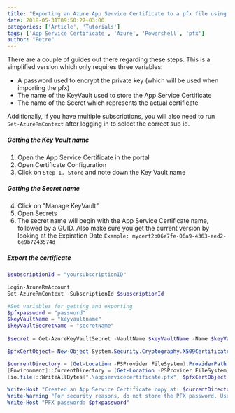 ```yaml
---
title: "Exporting an Azure App Service Certificate to a pfx file using Powershell"
date: 2018-05-31T09:50:27+03:00
categories: ['Article', 'Tutorials']
tags: ['App Service Certificate', 'Azure', 'Powershell', 'pfx']
author: "Petre"
---
```


There are a couple of guides out there regarding these steps. This is a simplified version which only requires three variables:

-   A password used to encrypt the private key (which will be used when importing the pfx)
-   The name of the KeyVault used to store the App Service Certificate
-   The name of the Secret which represents the actual certificate

Additionally, if you have multiple subscriptions, you will also need to run `Set-AzureRmContext` after logging in to select the correct sub id.

##### Getting the Key Vault name

1.  Open the App Service Certificate in the portal
2.  Open Certificate Configuration
3.  Click on `Step 1. Store` and note down the Key Vault name

##### Getting the Secret name

4.  Click on "Manage KeyVault"
5.  Open Secrets
6.  The secret name will begin with the App Service Certificate name, followed by a GUID. Also make sure you get the current version by looking at the Expiration Date
    `Example: mycert2b06e7fe-06a9-4363-aed2-6e9b7243574d`

##### Export the certificate

```powershell
$subscriptionId = "yoursubscriptionID"

Login-AzureRmAccount
Set-AzureRmContext -SubscriptionId $subscriptionId

#Set variables for getting and exporting
$pfxpassword = "password"
$keyVaultName = "keyvaultname"
$keyVaultSecretName = "secretName"
 
$secret = Get-AzureKeyVaultSecret -VaultName $keyVaultName -Name $keyVaultSecretName

$pfxCertObject= New-Object System.Security.Cryptography.X509Certificates.X509Certificate2 -ArgumentList @([Convert]::FromBase64String($secret.SecretValueText),"", [System.Security.Cryptography.X509Certificates.X509KeyStorageFlags]::Exportable)

$currentDirectory = (Get-Location -PSProvider FileSystem).ProviderPath
[Environment]::CurrentDirectory = (Get-Location -PSProvider FileSystem).ProviderPath
[io.file]::WriteAllBytes(".\appservicecertificate.pfx", $pfxCertObject.Export([System.Security.Cryptography.X509Certificates.X509ContentType]::Pkcs12, $pfxpassword))

Write-Host "Created an App Service Certificate copy at: $currentDirectory\appservicecertificate.pfx"
Write-Warning "For security reasons, do not store the PFX password. Use it directly from the console as required."
Write-Host "PFX password: $pfxpassword"
```